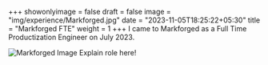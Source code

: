 +++
showonlyimage = false
draft = false
image = "img/experience/Markforged.jpg"
date = "2023-11-05T18:25:22+05:30"
title = "Markforged FTE"
weight = 1
+++
I came to Markforged as a Full Time Productization Engineer on July 2023. 
<!--more-->
![Markforged  Image][1]
Explain role here!

[1]: /img/markforged_adult.jpg